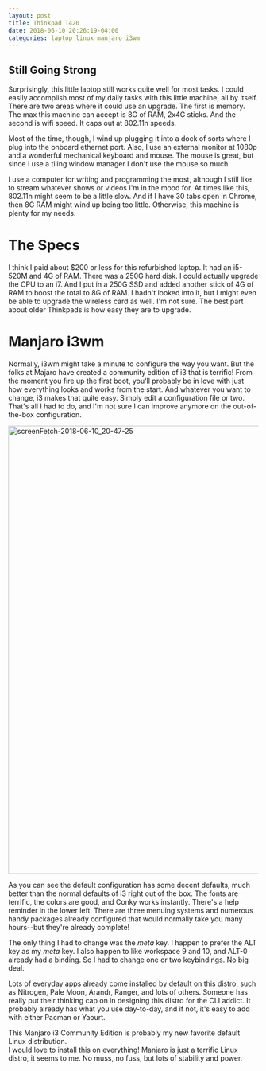 ```yaml
---
layout: post
title: Thinkpad T420
date: 2018-06-10 20:26:19-04:00
categories: laptop linux manjaro i3wm
---
```


## Still Going Strong

Surprisingly, this little laptop still works quite well for most tasks.  I could
easily accomplish most of my daily tasks with this little machine, all by
itself.  There are two areas where it could use an upgrade.  The first is
memory.  The max this machine can accept is 8G of RAM, 2x4G sticks.  And the
second is wifi speed.  It caps out at 802.11n speeds.  

Most of the time, though, I wind up plugging it into a dock of sorts where I
plug into the onboard ethernet port.  Also, I use an external monitor at 1080p
and a wonderful mechanical keyboard and mouse.  The mouse is great, but since I
use a tiling window manager I don't use the mouse so much.

I use a computer for writing and programming the most, although I still like to
stream whatever shows or videos I'm in the mood for.  At times like this,
802.11n might seem to be a little slow.  And if I have 30 tabs open in Chrome,
then 8G RAM might wind up being too little.  Otherwise, this machine is plenty
for my needs.

# The Specs

I think I paid about $200 or less for this refurbished laptop.  It had an
i5-520M and 4G of RAM.  There was a 250G hard disk.  I could actually upgrade
the CPU to an i7.  And I put in a 250G SSD and added another stick of 4G of RAM
to boost the total to 8G of RAM.  I hadn't looked into it, but I might even be
able to upgrade the wireless card as well.  I'm not sure.  The best part about
older Thinkpads is how easy they are to upgrade.

# Manjaro i3wm

Normally, i3wm might take a minute to configure the way you want.  But the folks
at Majaro have created a community edition of i3 that is terrific!  From the
moment you fire up the first boot, you'll probably be in love with just how
everything looks and works from the start.  And whatever you want to change, i3
makes that quite easy.  Simply edit a configuration file or two.  That's all I
had to do, and I'm not sure I can improve anymore on the out-of-the-box
configuration.

<a data-flickr-embed="true"  href="https://www.flickr.com/photos/deepbsd/40913406450/in/dateposted-public/" title="screenFetch-2018-06-10_20-47-25"><img src="https://farm2.staticflickr.com/1732/40913406450_3e63f71527_h.jpg" width="1600" height="900" alt="screenFetch-2018-06-10_20-47-25"></a><script async src="//embedr.flickr.com/assets/client-code.js" charset="utf-8"></script>

As you can see the default configuration has some decent defaults, much better
than the normal defaults of i3 right out of the box.  The fonts are terrific,
the colors are good, and Conky works instantly.  There's a help reminder in the
lower left.  There are three menuing systems and numerous handy packages already
configured that would normally take you many hours--but they're already
complete!  

The only thing I had to change was the _meta_ key.  I happen to prefer the ALT
key as my _meta_ key.  I also happen to like workspace 9 and 10, and ALT-0
already had a binding.  So I had to change one or two keybindings.  No big deal.

Lots of everyday apps already come installed by default on this distro, such as
Nitrogen, Pale Moon, Arandr, Ranger, and lots of others.  Someone has really put
their thinking cap on in designing this distro for the CLI addict.  It probably
already has what you use day-to-day, and if not, it's easy to add with either
Pacman or Yaourt.  

This Manjaro i3 Community Edition is probably my new favorite default Linux distribution.  
I would love to install this on everything!  Manjaro is just a terrific Linux
distro, it seems to me.  No muss, no fuss, but lots of stability and power.
